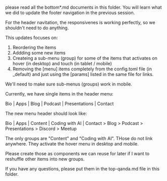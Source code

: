 please read all the bottom*.md documents in this folder.   You will learn what we did to update the footer navigation in the previous session.

For the header navitation, the responsivenes is working perfectly, so we shouldn't need to do anything.

This updates focuses on:

1) Reordering the items 
2) Addding some new items
3) Createing a sub-menu (group) for some of the items that activates on hover (in desktop) and touch (in tablet / mobile)
4) Removing the [menu] items completely from the config.toml file (in _default) and just using the [params] listed in the same file for links.

We'll need to make sure sub-menus (groups) work in mobile.

Currently, we have single items in the header menu:

Bio | Apps | Blog | Podcast | Presentations | Contact

The new menu header should look like:

Bio | Apps | Content            | Coding with AI         | Contact
              > Blog                > Podcast
              > Presentations       > Discord
                                    > Meetup

The only groups are "Content" and "Coding with AI".  THose do not link anywhere.  They activate the hover menu in desktop and mobile.

Please create those as components we can reuse for later if I want to reshuffle other items into new groups.

If you have any questions, please put them in the top-qanda.md file in this folder.